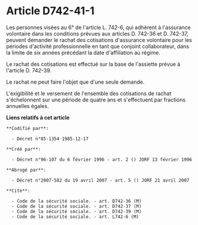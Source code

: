 # Article D742-41-1

Les personnes visées au 6° de l'article L. 742-6, qui adhèrent à l'assurance volontaire dans les conditions prévues aux
articles D. 742-36 et D. 742-37, peuvent demander le rachat des cotisations d'assurance volontaire pour les périodes
d'activité professionnelle en tant que conjoint collaborateur, dans la limite de six années précédant la date d'affiliation
au régime.

Le rachat des cotisations est effectué sur la base de l'assiette prévue à l'article D. 742-39.

Le rachat ne peut faire l'objet que d'une seule demande.

L'exigibilité et le versement de l'ensemble des cotisations de rachat s'échelonnent sur une période de quatre ans et
s'effectuent par fractions annuelles égales.

**Liens relatifs à cet article**

	**Codifié par**:

	  - Décret n°85-1354 1985-12-17

	**Créé par**:

	  - Décret n°96-107 du 6 février 1996 - art. 2 () JORF 13 février 1996

	**Abrogé par**:

	  - Décret n°2007-582 du 19 avril 2007 - art. 5 () JORF 21 avril 2007

	**Cite**:

	  - Code de la sécurité sociale. - art. D742-36 (M)
	  - Code de la sécurité sociale. - art. D742-37 (M)
	  - Code de la sécurité sociale. - art. D742-39 (M)
	  - Code de la sécurité sociale. - art. L742-6 (M)
